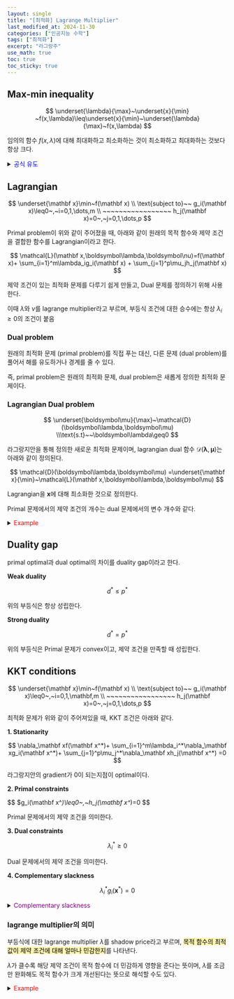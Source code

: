 ```yaml
---
layout: single
title: "[최적화] Lagrange Multiplier"
last_modified_at: 2024-11-30
categories: ["인공지능 수학"]
tags: ["최적화"]
excerpt: "라그랑주"
use_math: true
toc: true
toc_sticky: true
---
```


## Max-min inequality

$$
\underset{\lambda}{\max}~\underset{x}{\min} ~f(x,\lambda)\leq\underset{x}{\min}~\underset{\lambda}{\max}~f(x,\lambda)
$$

임의의 함수 $f(x,\lambda)$에 대해 최대화하고 최소화하는 것이 최소화하고 최대화하는 것보다 항상 크다.

<details>
<summary><font color='blue'>공식 유도</font></summary>
<div markdown="1">

1. $g(x,\lambda):=\underset{x}{\min} ~f(x,\lambda)$
2. $g(x,\lambda)\leq f(x,\lambda)$
3. $\underset{\lambda}{\max} ~g(x,\lambda)\leq\underset{\lambda}{\max} ~f(x,\lambda)$
4. $\underset{\lambda}{\max} ~g(x,\lambda)\leq\underset{x}{\min} ~\underset{\lambda}{\max} ~f(x,\lambda)$

</div>
</details>

## Lagrangian

$$
\underset{\mathbf x}\min~f(\mathbf x)
\\
\text{subject to}~~
g_i(\mathbf x)\leq0~,~i=0,1,\dots,m
\\ ~~~~~~~~~~~~~~~~~
h_j(\mathbf x)=0~,~j=0,1,\dots,p
$$

Primal problem이 위와 같이 주어졌을 때, 아래와 같이 원래의 목적 함수와 제약 조건을 결합한 함수를 Lagrangian이라고 한다.

$$
\mathcal{L}(\mathbf x,\boldsymbol\lambda,\boldsymbol\nu)=f(\mathbf x)+
\sum_{i=1}^m\lambda_ig_i(\mathbf x)
+
\sum_{j=1}^p\mu_jh_j(\mathbf x)
$$

제약 조건이 있는 최적화 문제를 다루기 쉽게 만들고, Dual 문제를 정의하기 위해 사용한다.

이때 $\lambda$와 $\nu$를 lagrange multiplier라고 부르며, 부등식 조건에 대한 승수에는 항상 $\lambda_i\geq0$의 조건이 붙음

### Dual problem

원래의 최적화 문제 (primal problem)를 직접 푸는 대신, 다른 문제 (dual problem)를 풀어서 해를 유도하거나 경계를 줄 수 있다.

즉, primal problem은 원래의 최적화 문제, dual problem은 새롭게 정의한 최적화 문제이다.

### Lagrangian Dual problem

$$
\underset{\boldsymbol\mu}{\max}~\mathcal{D}(\boldsymbol\lambda,\boldsymbol\mu)
\\\text{s.t}~~\boldsymbol\lambda\geq0
$$

라그랑지안을 통해 정의한 새로운 최적화 문제이며, lagrangian dual 함수 $\mathcal{D}(\boldsymbol\lambda,\boldsymbol\mu)$는 아래와 같이 정의된다.

$$
\mathcal{D}(\boldsymbol\lambda,\boldsymbol\mu)
=\underset{\mathbf x}{\min}~\mathcal{L}(\mathbf x,\boldsymbol\lambda,\boldsymbol\mu)
$$

Lagrangian을 $\mathbf x$에 대해 최소화한 것으로 정의한다.

Primal 문제에서의 제약 조건의 개수는 dual 문제에서의 변수 개수와 같다.

<details>
<summary><font color='red'>Example</font></summary>
<div markdown="1">

<center><img src='{{"/assets/images/인공지능수학/6-2. Figure1.png" | relative_url}}' width="40%"></center>

---

**1. Lagrangian 함수를 정의한다.**

$$
\mathcal{L}(x,y,\lambda)=\frac{1}{2}(x^2+y^2)+\lambda(x+y-1)
$$

**2. Dual 함수를 정의한다.**

$$
\mathcal{D}(\lambda)=\underset{x,y}\min~\mathcal{L}(x,y,\lambda)=
\underset{x,y}\min~\big(\frac{1}{2}(x^2+y^2)+\lambda(x+y-1)\big)=-\lambda^2-\lambda
$$

**3. Dual problem의 해를 구한다.**

$$
\underset{\lambda}\max~\mathcal{D}(\lambda)=\underset{\lambda}\max~(-\lambda^2-\lambda)=\frac{1}{4}=d^*
$$

**4. Lower bound on the primal optimal**

$$
\underset{x,y}\min~\underset{\lambda}\max~\mathcal{L}(x,y,\lambda)\geq
\underset{\lambda}\max~\mathcal{D}(\lambda)=\frac{1}{4}
~\rightarrow~p^*\geq\frac{1}{4}
$$

**5. Primal problem을 Lagrangian 형태로 변환**

$$
\underset{\lambda}\max~\mathcal{L}(x,y,\lambda)
=\underset{\lambda}\max~\big(\frac{1}{2}(x^2+y^2)+\lambda(x+y-1)\big)
$$

</div>
</details>

## Duality gap

primal optimal과 dual optimal의 차이를 duality gap이라고 한다.

**Weak duality**

$$
d^*\leq p^*
$$

위의 부등식은 항상 성립한다.

**Strong duality**

$$
d^*=p^*
$$

위의 부등식은 Primal 문제가 convex이고, 제약 조건을 만족할 때 성립한다.

## KKT conditions

$$
\underset{\mathbf x}\min~f(\mathbf x)
\\
\text{subject to}~~
g_i(\mathbf x)\leq0~,~i=0,1,\mathbf,m
\\ ~~~~~~~~~~~~~~~~~
h_j(\mathbf x)=0~,~j=0,1,\dots,p
$$

최적화 문제가 위와 같이 주어져있을 때, KKT 조건은 아래와 같다.

**1. Stationarity**
        
$$
\nabla_\mathbf xf(\mathbf x^*)+
\sum_{i=1}^m\lambda_i^*\nabla_\mathbf xg_i(\mathbf x^*)+
\sum_{j=1}^p\mu_j^*\nabla_\mathbf xh_j(\mathbf x^*)
=0
$$

라그랑지안의 gradient가 0이 되는지점이 optimal이다.
        
**2. Primal constraints**
        
$$
$g_i(\mathbf x^*)\leq0~,~h_j(\mathbf x^*)=0
$$

Primal 문제에서의 제약 조건을 의미한다.
        
**3. Dual constraints**
        
$$
\lambda_i^*\geq0
$$

Dual 문제에서의 제약 조건을 의미한다.
        
**4. Complementary slackness**

$$
\lambda_i^*g_i(\mathbf x^*)=0
$$

<details>
<summary><font color='purple'>Complementary slackness</font></summary>
<div markdown="1">

Case1) $g_i(\mathbf x^*)<0~\rightarrow~\lambda_i^*=0$

<figure style="text-align: center;">
  <img src='{{ "/assets/images/인공지능수학/6-2. Figure2.png" | relative_url }}' style="display: block; margin: 0 auto; width: 40%;">
  <figcaption>출처: https://www.cnblogs.com/pingzeng/p/7019221.html</figcaption>
</figure>

- Optimal $\bold x^*$가 제약 조건의 영역 내에 있는 경우 → $g_i(\bold x^*)<0$
- 원래 목적 함수의 최적해가 이미 제약 조건 영역 내에 있었음
- 따라서, 해당 제약 조건을 없애더라도 기존의 최적해가 변하지 않음

---

Case2) $\lambda_i^*>0~\rightarrow~g_i(\mathbf x^*)=0$

<figure style="text-align: center;">
  <img src='{{ "/assets/images/인공지능수학/6-2. Figure3.png" | relative_url }}' style="display: block; margin: 0 auto; width: 40%;">
  <figcaption>출처: https://www.cnblogs.com/pingzeng/p/7019221.html</figcaption>
</figure>

- Optimal $\bold x^*$가 제약 조건의 경계에 있는 경우 → $g_i(\bold x^*)=0$
- 원래 목적 함수의 최적해가 제약 조건 영역의 바깥에 있었음
- 따라서, 제약 조건이 존재할 때의 최적해는 기존의 최적해와 다름
- 이 경우에 최적해는 일반적으로 제약 조건의 경계에 위치함

</div>
</details>

### lagrange multiplier의 의미

부등식에 대한 lagrange multiplier $\lambda$를 shadow price라고 부르며, <mark style='background-color: fff5b1'>목적 함수의 최적값이 제약 조건에 대해 얼마나 민감한지</mark>를 나타낸다.

$\lambda$가 클수록 해당 제약 조건이 목적 함수에 더 민감하게 영향을 준다는 뜻이며, $\lambda$를 조금만 완화해도 목적 함수가 크게 개선된다는 뜻으로 해석할 수도 있다.

<details>
<summary><font color='red'>Example</font></summary>
<div markdown="1">

공장에서의 물건 생산에서 아래의 조건이 있을 때, 원자재 1kg을 더 사용할 수 있다면 이윤이 얼마나 증가하는가?

- 제약 조건: 원자재는 최대 100kg 사용 가능
- 현재 최적 상태: 이윤 500달러, 원자재는 딱 100kg 사용 중

---

1kg 더 주었더니 이윤이 5달러 증가했다면, 이 5달러가 바로 shadow price이다.

</div>
</details>
